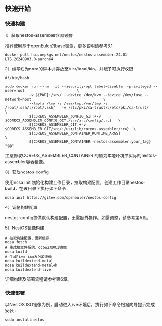 ## 快速开始

### 快速构建

1）获取nestos-assembler容器镜像

推荐使用基于openEuler的base镜像，更多说明请参考6.1

```
docker pull hub.oepkgs.net/nestos/nestos-assembler:24.03-LTS.20240903.0-aarch64
```

2）编写名为nosa的脚本并存放至/usr/local/bin，并赋予可执行权限

```
#!/bin/bash

sudo docker run --rm  -it --security-opt label=disable --privileged --user=root                        \
           -v ${PWD}:/srv/ --device /dev/kvm --device /dev/fuse --network=host                                 \
           --tmpfs /tmp -v /var/tmp:/var/tmp -v /root/.ssh/:/root/.ssh/   -v /etc/pki/ca-trust/:/etc/pki/ca-trust/                                        \
           ${COREOS_ASSEMBLER_CONFIG_GIT:+-v $COREOS_ASSEMBLER_CONFIG_GIT:/srv/src/config/:ro}   \
           ${COREOS_ASSEMBLER_GIT:+-v $COREOS_ASSEMBLER_GIT/src/:/usr/lib/coreos-assembler/:ro}  \
           ${COREOS_ASSEMBLER_CONTAINER_RUNTIME_ARGS}                                            \
           ${COREOS_ASSEMBLER_CONTAINER:-nestos-assembler:your_tag} "$@"
```

注意修改COREOS_ASSEMBLER_CONTAINER 的值为本地环境中实际的nestos-assembler容器镜像。

3）获取nestos-config

使用nosa init 初始化构建工作目录，拉取构建配置，创建工作目录nestos-build，在该目录下执行如下命令

```
nosa init https://gitee.com/openeuler/nestos-config
```

4）调整构建配置

nestos-config提供默认构建配置，无需额外操作。如需调整，请参考第5章。

5）NestOS镜像构建

```
# 拉取构建配置、更新缓存
nosa fetch
# 生成根文件系统、qcow2及OCI镜像
nosa build
# 生成live iso及PXE镜像
nosa buildextend-metal
nosa buildextend-metal4k
nosa buildextend-live
```

详细构建及部署流程请参考第6章。

### 快速部署

以NestOS ISO镜像为例，启动进入live环境后，执行如下命令根据向导提示完成安装：

```
sudo installnestos
```
